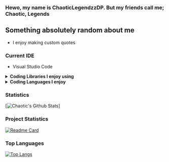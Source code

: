 ### Hewo, my name is ChaoticLegendzzDP. But my friends call me; Chaotic, Legends

## Something absolutely random about me
* I enjoy making custom quotes

### Current IDE
* Visual Studio Code

<details>
  <summary><b>Coding Libraries I enjoy using</b></summary>
  
  * [Discord.py](https://discordpy.readthedocs.io)
  * [Discord.JS v12](https://discord.js.org)
</details>
<details>
   <summary><b>Coding Languages I enjoy</b></summary>
   
   * Python
</details>

### Statistics
[![Chaotic's Github Stats](https://github-readme-stats.vercel.app/api?username=chaoticlegendzz&show_icons=true)]

### Project Statistics
[![Readme Card](https://github-readme-stats.vercel.app/api/pin?username=Chicken-Treat&repo=Chicken-Treat-Discord-Bot)](https://github.com/Chicken-Treat/Chicken-Treat-Discord-Bot)

### Top Languages
[![Top Langs](https://github-readme-stats.vercel.app/api/top-langs/?username=ChaoticLegendzz)](https://github.com/Chicken-Treat/Chicken-Treat-Discord-Bot)